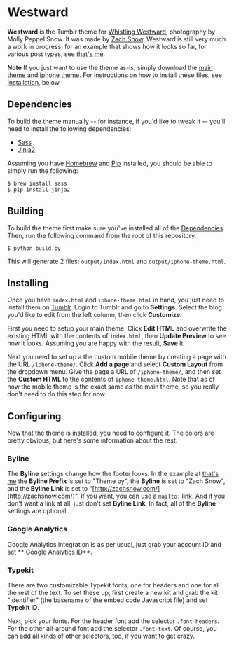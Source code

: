 # Westward

**Westward** is the Tumblr theme for [Whistling Westward](http://whistlingwestward.com/),
photography by Molly Peppel Snow. It was made by [Zach Snow](http://zachsnow.com/).
Westward is still very much a work in progress; for an example that shows how it looks
so far, for various post types, see [that's me](http://therealzachsnow.tumblr.com).

**Note** If you just want to use the theme as-is, simply download the
[main theme](https://github.com/zachsnow/whistlingwestward/tree/master/output/index.html)
and [iphone theme](https://github.com/zachsnow/whistlingwestward/tree/master/output/iphone-theme.html).
For instructions on how to install these files, see [Installation](#installing),
below.

## <a name="dependencies"></a>Dependencies

To build the theme manually -- for instance, if you'd like to tweak
it -- you'll need to install the following dependencies:

  * [Sass](http://sass-lang.com/)
  * [Jinja2](http://www.pocoo.org/projects/jinja2/#jinja2)

Assuming you have [Homebrew](http://mxcl.github.com/homebrew/) and
[Pip](http://www.pip-installer.org/en/latest/) installed, you should
be able to simply run the following:

    $ brew install sass
    $ pip install jinja2

## <a name="building"></a>Building

To build the theme first make sure you've installed all of the
[Dependencies](#dependencies). Then, run the following command from the
root of this repository.

    $ python build.py
    
This will generate 2 files: `output/index.html` and `output/iphone-theme.html`.

## <a name="installing"></a>Installing

Once you have `index.html` and `iphone-theme.html` in hand, you just
need to install them on [Tumblr](http://tumblr.com). Login to Tumblr
and go to **Settings**. Select the blog you'd like to edit from the left
column, then click **Customize**.

First you need to setup your main theme. Click **Edit HTML** and overwrite
the existing HTML with the contents of `index.html`, then **Update Preview**
to see how it looks. Assuming you are happy with the result, **Save** it.

Next you need to set up a the custom mobile theme by creating a page with
the URL `/iphone-theme/`. Click **Add a page** and select **Custom Layout**
from the dropdown menu. Give the page a URL of `/iphone-theme/`, and then
set the **Custom HTML** to the contents of `iphone-theme.html`. Note
that as of now the mobile theme is the exact same as the main theme, so
you really don't need to do this step for now.

## <a name="configuring"></a>Configuring

Now that the theme is installed, you need to configure it.  The colors
are pretty obvious, but here's some information about the rest.

### Byline

The **Byline** settings change how the footer looks.  In the example
at [that's me](http://therealzachsnow.tumblr.com) the **Byline Prefix**
is set to "Theme by", the **Byline** is set to "Zach Snow", and the
**Byline Link** is set to "[http://zachsnow.com/](http://zachsnow.com/)".
If you want, you can use a `mailto:` link.  And if you don't want a link
at all, just don't set **Byline Link**. In fact, all of the **Byline** settings
are optional.

### Google Analytics

Google Analytics integration is as per usual, just grab your account
ID and set ** Google Analytics ID**.

### Typekit

There are two customizable Typekit fonts, one for headers and one for
all the rest of the text. To set these up, first create a new kit and
grab the kit "identifier" (the basename of the embed code Javascript file)
and set **Typekit ID**.

Next, pick your fonts. For the header font add the selector `.font-headers`.
For the other all-around font add the selector `.font-text`. Of course,
you can add all kinds of other selectors, too, if you want to get crazy.
